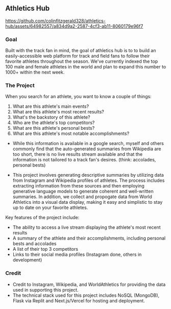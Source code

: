## Athletics Hub


https://github.com/colinfitzgerald328/athletics-hub/assets/64982557/a834d9a2-2587-4cf3-ab11-8060179e96f7

### Goal

Built with the track fan in mind, the goal of athletics hub is to to build an easily-accessible web platform for track and field fans to follow their favorite athletes throughout the season.
We've currently indexed the top 100 male and female athletes in the world and plan to expand this number to 1000+ within the next week.

### The Project

When you search for an athlete, you want to know a couple of things:

1. What are this athlete's main events?
2. What are this athlete's most recent results?
3. What's the backstory of this athlete?
4. Who are the athlete's top competitors?
5. What are this athlete's personal bests?
6. What are this athlete's most notable accomplishments?

- While this information is available in a google search, myself and others commonly find that the auto-generated summaries from Wikipedia are too short, there is no live results stream available and that the information is not tailored to a track fan's desires. (think: accolades, personal bests)

- This project involves generating descriptive summaries by utilizing data from Instagram and Wikipedia profiles of athletes. The process includes extracting information from these sources and then employing generative language models to generate coherent and well-written summaries. In addition, we collect and propogate data from World Athletics into a visual data display, making it easy and simplistic to stay up to date on your favorite athletes. 

Key features of the project include:
-   The ability to access a live stream displaying the athlete's most recent results
-   A summary of the athlete and their accomplishments, including personal bests and accolades
-   A list of their top 3 competitors
-   Links to their social media profiles (Instagram done, others in development)

### Credit

- Credit to Instagram, Wikipedia, and WorldAthletics for providing the data used in supporting this project.
- The technical stack used for this project includes NoSQL (MongoDB), Flask via Replit and Next.js/Vercel for hosting and deployment.
